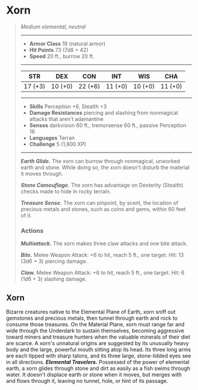 # Xorn
>*Medium elemental, neutral*
>___
>- **Armor Class** 19 (natural armor)
>- **Hit Points** 73 (7d8 + 42)
>- **Speed** 20 ft., burrow 20 ft.
>___
>|STR|DEX|CON|INT|WIS|CHA|
>|:---:|:---:|:---:|:---:|:---:|:---:|
>|17 (+3)|10 (+0)|22 (+6)|11 (+0)|10 (+0)|11 (+0)|
>___
>- **Skills** Perception +6, Stealth +3
>- **Damage Resistances** piercing and slashing from nonmagical attacks that aren't adamantine
>- **Senses** darkvision 60 ft., tremorsense 60 ft., passive Perception 16
>- **Languages** Terran
>- **Challenge** 5 (1,800 XP)
>___
>***Earth Glide.*** The xorn can burrow through nonmagical, unworked earth and stone. While doing so, the xorn doesn't disturb the material it moves through.  
>
>***Stone Camouflage.*** The xorn has advantage on Dexterity (Stealth) checks made to hide in rocky terrain.  
>
>***Treasure Sense.*** The xorn can pinpoint, by scent, the location of precious metals and stones, such as coins and gems, within 60 feet of it.  
>
>### Actions
>***Multiattack.*** The xorn makes three claw attacks and one bite attack.  
>
>***Bite.*** Melee Weapon Attack: +6 to hit, reach 5 ft., one target. Hit: 13 (3d6 + 3) piercing damage.  
>
>***Claw.*** Melee Weapon Attack: +6 to hit, reach 5 ft., one target. Hit: 6 (1d6 + 3) slashing damage.
## Xorn
Bizarre creatures native to the Elemental Plane of Earth, xorn sniff out gemstones and precious metals, then tunnel through earth and rock to consume those treasures. On the Material Plane, xorn must range far and wide through the Underdark to sustain themselves, becoming aggressive toward miners and treasure hunters when the valuable minerals of their diet are scarce.
A xorn's unnatural origins are suggested by its unusually heavy body and the large, powerful mouth sitting atop its head. Its three long arms are each tipped with sharp talons, and its three large, stone-lidded eyes see in all directions.
***Elemental Travelers.*** Possessed of the power of elemental earth, a xorn glides through stone and dirt as easily as a fish swims through water. It doesn't displace earth or stone when it moves, but merges with and flows through it, leaving no tunnel, hole, or hint of its passage.